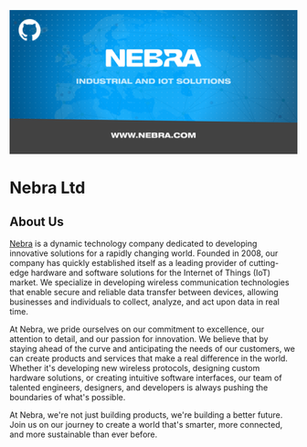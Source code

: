 ![Nebra header image](https://github.com/NebraLtd/.github/raw/master/Nebra-Github-Repo-Header-Home.png)

# Nebra Ltd
## About Us
[Nebra](https://www.nebra.com) is a dynamic technology company dedicated to developing innovative solutions for a rapidly changing world. Founded in 2008, our company has quickly established itself as a leading provider of cutting-edge hardware and software solutions for the Internet of Things (IoT) market. We specialize in developing wireless communication technologies that enable secure and reliable data transfer between devices, allowing businesses and individuals to collect, analyze, and act upon data in real time.

At Nebra, we pride ourselves on our commitment to excellence, our attention to detail, and our passion for innovation. We believe that by staying ahead of the curve and anticipating the needs of our customers, we can create products and services that make a real difference in the world. Whether it's developing new wireless protocols, designing custom hardware solutions, or creating intuitive software interfaces, our team of talented engineers, designers, and developers is always pushing the boundaries of what's possible.

At Nebra, we're not just building products, we're building a better future. Join us on our journey to create a world that's smarter, more connected, and more sustainable than ever before.
